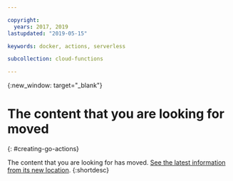 ```yaml
---

copyright:
  years: 2017, 2019
lastupdated: "2019-05-15"

keywords: docker, actions, serverless

subcollection: cloud-functions

---
```


{:new_window: target="_blank"}
# The content that you are looking for moved
{: #creating-go-actions}

The content that you are looking for has moved. [See the latest information from its new location](/docs/openwhisk?topic=cloud-functions-prep#prep_go).
{:shortdesc}

